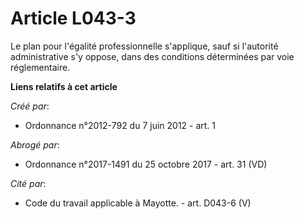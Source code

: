 # Article L043-3

Le plan pour l'égalité professionnelle s'applique, sauf si l'autorité administrative s'y oppose, dans des conditions
déterminées par voie réglementaire.

**Liens relatifs à cet article**

_Créé par_:

  - Ordonnance n°2012-792 du 7 juin 2012 - art. 1

_Abrogé par_:

  - Ordonnance n°2017-1491 du 25 octobre 2017 - art. 31 (VD)

_Cité par_:

  - Code du travail applicable à Mayotte. - art. D043-6 (V)
